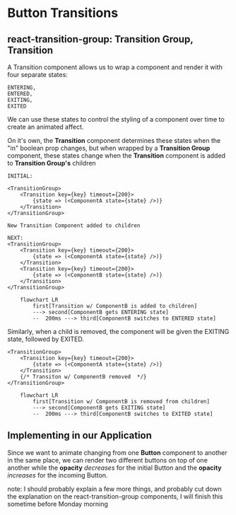 # Button Transitions

## react-transition-group: Transition Group, Transition

A Transition component allows us to wrap a component and render it with four separate states:

    ENTERING,
    ENTERED,
    EXITING,
    EXITED

We can use these states to control the styling of a component over time to create an animated affect.

On it's own, the **Transition** component determines these states when the "in" boolean prop changes, but when wrapped by a **Transition Group** component, these states change when the **Transition** component is added to **Transition Group's** children

    INITIAL:

    <TransitionGroup>
        <Transition key={key} timeout={200}>
            {state => (<ComponentA state={state} />)}
        </Transition>
    </TransitionGroup>

    New Transition Component added to children

    NEXT:
    <TransitionGroup>
        <Transition key={key} timeout={200}>
            {state => (<ComponentA state={state} />)}
        </Transition>
        <Transition key={key} timeout={200}>
            {state => (<ComponentB state={state} />)}
        </Transition>
    </TransitionGroup>

```mermaid
    flowchart LR
        first[Transition w/ ComponentB is added to children]
        ---> second[ComponentB gets ENTERING state]
        --  200ms ---> third[ComponentB switches to ENTERED state]

```

Similarly, when a child is removed, the component will be given the EXITING state, followed by EXITED.

    <TransitionGroup>
        <Transition key={key} timeout={200}>
            {state => (<ComponentA state={state} />)}
        </Transition>
        {/* Transiton w/ ComponentB removed  */}
    </TransitionGroup>

```mermaid
    flowchart LR
        first[Transition w/ ComponentB is removed from children]
        ---> second[ComponentB gets EXITING state]
        --  200ms ---> third[ComponentB switches to EXITED state]

```

## Implementing in our Application

Since we want to animate changing from one **Button** component to another in the same place, we can render two different buttons on top of one another while the **opacity** _decreases_ for the initial Button and the **opacity** _increases_ for the incoming Button.

note: I should probably explain a few more things, and probably cut down the explanation on the react-transition-group components, I will finish this sometime before Monday morning
